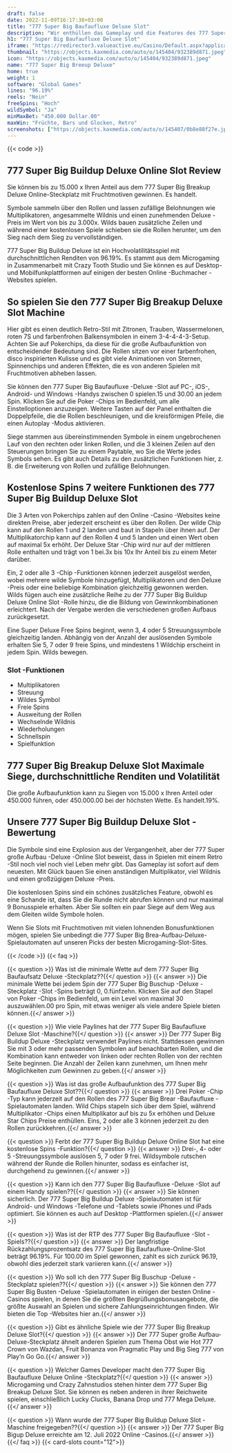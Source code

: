 ```yaml
---
draft: false
date: 2022-11-09T16:17:38+03:00
title: "777 Super Big Baufaufluxe Deluxe Slot"
description: "Wir enthüllen das Gameplay und die Features des 777 Super Big Buschuden-Deluxe-Slot mit Fruchtmotiven in unserem Bewertungen. Wir sehen auch, wo wir mit dem besten Casino -Bonus spielen können."
h1: "777 Super Big Baufaufluxe Deluxe Slot"
iframe: "https://redirector3.valueactive.eu/Casino/Default.aspx?applicationid=1023&theme=quickfiressl&usertype=5&sext1=demo&sext2=demo&csid=1867&serverid=1867&variant=MAL-Demo&gameid=777superBigBuildUpDeluxeDesktop&ul=en&allowmixedMode=1&bypassFlashPrompt=1&preferexternal=1&callback=cms.widget.Game.externalEventHandler"
thumbnail: "https://objects.kaxmedia.com/auto/o/145404/932389d871.jpeg"
icon: "https://objects.kaxmedia.com/auto/o/145404/932389d871.jpeg"
name: "777 Super Big Breeup Deluxe"
home: true
weight: 1
software: "Global Games"
lines: "96.19%"
reels: "Nein"
freeSpins: "Hoch"
wildSymbol: "Ja"
minMaxBet: "450.000 Dollar.00"
maxWin: "Früchte, Bars und Glocken, Retro"
screenshots: ["https://objects.kaxmedia.com/auto/o/145407/0b8e88f27e.jpeg"]
---
```


{{< code >}}<h2>777 Super Big Buildup Deluxe Online Slot Review</h2><p>Sie können bis zu 15.000 x Ihren Anteil aus dem 777 Super Big Breakup Deluxe Online-Steckplatz mit Fruchtmotiven gewinnen. Es handelt.</p><p>Symbole sammeln über den Rollen und lassen zufällige Belohnungen wie Multiplikatoren, angesammelte Wildnis und einen zunehmenden Deluxe -Preis im Wert von bis zu 3.000x. Wilds bauen zusätzliche Zeilen und während einer kostenlosen Spiele schieben sie die Rollen herunter, um den Sieg nach dem Sieg zu vervollständigen.</p><p>777 Super Big Buildup Deluxe ist ein Hochvolatilitätsspiel mit durchschnittlichen Renditen von 96.19%. Es stammt aus dem Microgaming in Zusammenarbeit mit Crazy Tooth Studio und Sie können es auf Desktop- und Mobilfunkplattformen auf einigen der besten Online -Buchmacher -Websites spielen.</p><h2>So spielen Sie den 777 Super Big Breakup Deluxe Slot Machine</h2><p>Hier gibt es einen deutlich Retro-Stil mit Zitronen, Trauben, Wassermelonen, roten 7S und farbenfrohen Balkensymbolen in einem 3-4-4-4-3-Setup. Achten Sie auf Pokerchips, da diese für die große Aufbaufunktion von entscheidender Bedeutung sind. Die Rollen sitzen vor einer farbenfrohen, disco inspirierten Kulisse und es gibt viele Animationen von Sternen, Spinnenchips und anderen Effekten, die es von anderen Spielen mit Fruchtmotiven abheben lassen.</p><p>Sie können den 777 Super Big Baufaufluxe -Deluxe -Slot auf PC-, iOS-, Android- und Windows -Handys zwischen 0 spielen.15 und 30.00 an jedem Spin. Klicken Sie auf die Poker -Chips im Bedienfeld, um alle Einstelloptionen anzuzeigen. Weitere Tasten auf der Panel enthalten die Doppelpfeile, die die Rollen beschleunigen, und die kreisförmigen Pfeile, die einen Autoplay -Modus aktivieren.</p><p>Siege stammen aus übereinstimmenden Symbole in einem ungebrochenen Lauf von den rechten oder linken Rollen, und die 3 kleinen Zeilen auf den Steuerungen bringen Sie zu einem Paytable, wo Sie die Werte jedes Symbols sehen. Es gibt auch Details zu den zusätzlichen Funktionen hier, z. B. die Erweiterung von Rollen und zufällige Belohnungen.</p><h2>Kostenlose Spins 7 weitere Funktionen des 777 Super Big Buildup Deluxe Slot</h2><p>Die 3 Arten von Pokerchips zahlen auf den Online -Casino -Websites keine direkten Preise, aber jederzeit erscheint es über den Rollen. Der wilde Chip kann auf den Rollen 1 und 2 landen und baut in Stapeln über ihnen auf. Der Multiplikatorchip kann auf den Rollen 4 und 5 landen und einen Wert oben auf maximal 5x erhöht. Der Deluxe Star -Chip wird nur auf der mittleren Rolle enthalten und trägt von 1 bei.3x bis 10x Ihr Anteil bis zu einem Meter darüber.</p><p>Ein, 2 oder alle 3 -Chip -Funktionen können jederzeit ausgelöst werden, wobei mehrere wilde Symbole hinzugefügt, Multiplikatoren und den Deluxe -Preis oder eine beliebige Kombination gleichzeitig gewonnen werden. Wilds fügen auch eine zusätzliche Reihe zu der 777 Super Big Buildup Deluxe Online Slot -Rolle hinzu, die die Bildung von Gewinnkombinationen erleichtert. Nach der Vergabe werden die verschiedenen großen Aufbaus zurückgesetzt.</p><p>Eine Super Deluxe Free Spins beginnt, wenn 3, 4 oder 5 Streuungssymbole gleichzeitig landen. Abhängig von der Anzahl der auslösenden Symbole erhalten Sie 5, 7 oder 9 freie Spins, und mindestens 1 Wildchip erscheint in jedem Spin. Wilds bewegen.</p><h3>
Slot -Funktionen</h3><ul>
<li></span>
Multiplikatoren</li>
<li></span>
Streuung</li>
<li></span>
Wildes Symbol</li>
<li></span>
Freie Spins</li>
<li></span>
Ausweitung der Rollen</li>
<li></span>
Wechselnde Wildnis</li>
<li></span>
Wiederholungen</li>
<li></span>
Schnellspin</li>
<li></span>
Spielfunktion</li></ul><h2>777 Super Big Breakup Deluxe Slot Maximale Siege, durchschnittliche Renditen und Volatilität</h2><p>Die große Aufbaufunktion kann zu Siegen von 15.000 x Ihren Anteil oder 450.000 führen, oder 450.000.00 bei der höchsten Wette. Es handelt.19%.</p><h2>Unsere 777 Super Big Buildup Deluxe Slot -Bewertung</h2><p>Die Symbole sind eine Explosion aus der Vergangenheit, aber der 777 Super große Aufbau -Deluxe -Online Slot beweist, dass in Spielen mit einem Retro -Stil noch viel noch viel Leben mehr gibt. Das Gameplay ist sofort auf dem neuesten. Mit Glück bauen Sie einen anständigen Multiplikator, viel Wildnis und einen großzügigen Deluxe -Preis.</p><p>Die kostenlosen Spins sind ein schönes zusätzliches Feature, obwohl es eine Schande ist, dass Sie die Runde nicht abrufen können und nur maximal 9 Bonusspiele erhalten. Aber Sie sollten ein paar Siege auf dem Weg aus dem Gleiten wilde Symbole holen.</p><p>Wenn Sie Slots mit Fruchtmotiven mit vielen lohnenden Bonusfunktionen mögen, spielen Sie unbedingt die 777 Super Big Brea-Aufbau-Deluxe-Spielautomaten auf unseren Picks der besten Microgaming-Slot-Sites.</p>
{{< /code >}}
{{< faq >}}

{{< question >}} Was ist die minimale Wette auf dem 777 Super Big Baufaufsatz Deluxe -Steckplatz??{{</ question >}}
{{< answer >}} Die minimale Wette bei jedem Spin der 777 Super Big Buschup -Deluxe -Steckplatz -Slot -Spins beträgt 0, 0.fünfzehn. Klicken Sie auf den Stapel von Poker -Chips im Bedienfeld, um ein Level von maximal 30 auszuwählen.00 pro Spin, mit etwas weniger als viele andere Spiele bieten können.{{</ answer >}}

{{< question >}} Wie viele Paylines hat der 777 Super Big Baufaufluxe Deluxe Slot -Maschine?{{</ question >}}
{{< answer >}} Der 777 Super Big Buildup Deluxe -Steckplatz verwendet Paylines nicht. Stattdessen gewinnen Sie mit 3 oder mehr passenden Symbolen auf benachbarten Rollen, und die Kombination kann entweder von linken oder rechten Rollen von der rechten Seite beginnen. Die Anzahl der Zeilen kann zunehmen, um Ihnen mehr Möglichkeiten zum Gewinnen zu geben.{{</ answer >}}

{{< question >}} Was ist das große Aufbaufunktion des 777 Super Big Baufaufluxe Deluxe Slot??{{</ question >}}
{{< answer >}} Drei Poker -Chip -Typ kann jederzeit auf den Rollen des 777 Super Big Brear -Baufaufluxe -Spielautomaten landen. Wild Chips stapeln sich über dem Spiel, während Multiplikator -Chips einen Multiplikator auf bis zu 5x erhöhen und Deluxe Star Chips Preise enthüllen. Eins, 2 oder alle 3 können jederzeit zu den Rollen zurückkehren.{{</ answer >}}

{{< question >}} Ferbt der 777 Super Big Buildup Deluxe Online Slot hat eine kostenlose Spins -Funktion?{{</ question >}}
{{< answer >}} Drei-, 4- oder 5 -Streuungssymbole auslösen 5, 7 oder 9 frei. Wildsymbole rutschen während der Runde die Rollen hinunter, sodass es einfacher ist, durchgehend zu gewinnen.{{</ answer >}}

{{< question >}} Kann ich den 777 Super Big Baufaufluxe -Deluxe -Slot auf einem Handy spielen??{{</ question >}}
{{< answer >}} Sie können sicherlich. Der 777 Super Big Buildup Deluxe -Spielautomaten ist für Android- und Windows -Telefone und -Tablets sowie iPhones und iPads optimiert. Sie können es auch auf Desktop -Plattformen spielen.{{</ answer >}}

{{< question >}} Was ist der RTP des 777 Super Big Baufaufluxe -Slot -Spiels??{{</ question >}}
{{< answer >}} Der langfristige Rückzahlungsprozentsatz des 777 Super Big Baufaufluxe-Online-Slot beträgt 96.19%. Für 100.00 im Spiel gewonnen, zahlt es sich zurück 96.19, obwohl dies jederzeit stark variieren kann.{{</ answer >}}

{{< question >}} Wo soll ich den 777 Super Big Buschup -Deluxe -Steckplatz spielen??{{</ question >}}
{{< answer >}} Sie können den 777 Super Big Busten -Deluxe -Spielautomaten in einigen der besten Online -Casinos spielen, in denen Sie die größten Begrüßungsbonusangebote, die größte Auswahl an Spielen und sichere Zahlungseinrichtungen finden. Wir bieten die Top -Websites hier an.{{</ answer >}}

{{< question >}} Gibt es ähnliche Spiele wie der 777 Super Big Breakup Deluxe Slot?{{</ question >}}
{{< answer >}} Der 777 Super große Aufbau-Deluxe-Steckplatz ähnelt anderen Spielen zum Thema Obst wie Hot 777 Crown von Wazdan, Fruit Bonanza von Pragmatic Play und Big Sieg 777 von Play’n Go Go.{{</ answer >}}

{{< question >}} Welcher Games Developer macht den 777 Super Big Baufaufluxe Deluxe Online -Steckplatz?{{</ question >}}
{{< answer >}} Microgaming und Crazy Zahnstudios stehen hinter dem 777 Super Big Breakup Deluxe Slot. Sie können es neben anderen in ihrer Reichweite spielen, einschließlich Lucky Clucks, Banana Drop und 777 Mega Deluxe.{{</ answer >}}

{{< question >}} Wann wurde der 777 Super Big Buildup Deluxe Slot -Maschine freigegeben??{{</ question >}}
{{< answer >}} Der 777 Super Big Bigup Deluxe erreichte am 12. Juli 2022 Online -Casinos.{{</ answer >}}
{{</ faq >}}
{{< card-slots count="12">}}